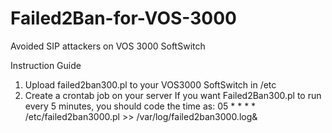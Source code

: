 # Failed2Ban-for-VOS-3000
Avoided SIP attackers on VOS 3000 SoftSwitch

Instruction Guide
1. Upload failed2ban300.pl to your VOS3000 SoftSwitch in /etc
2. Create a crontab job on your server
If you want Failed2Ban300.pl to run every 5 minutes, you should code the time as:
05 * * * *      /etc/failed2ban3000.pl >> /var/log/failed2ban3000.log&

